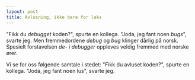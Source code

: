 ```yaml
---
layout: post
title: Avlusning, ikke bare for laks
---
```


"Fikk du *debugget* koden?", spurte en kollega. "Joda, jeg fant noen *bugs*", svarte jeg. Men fremmedordene *debug* og *bug* klinger dårlig på norsk. Spesielt forstavelsen *de-* i *debugger* oppleves veldig fremmed med norske ører.

Vi se for oss følgende samtale i stedet: "Fikk du avluset koden?", spurte en kollega. "Joda, jeg fant noen lus", svarte jeg.